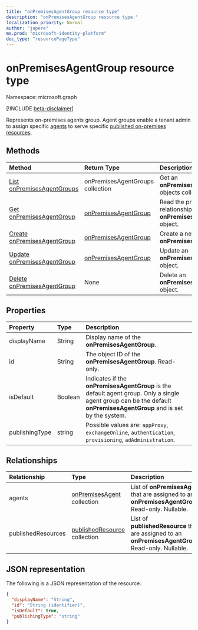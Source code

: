 ```yaml
---
title: "onPremisesAgentGroup resource type"
description: "onPremisesAgentGroup resource type."
localization_priority: Normal
author: "japere"
ms.prod: "microsoft-identity-platform"
doc_type: "resourcePageType"
---
```


# onPremisesAgentGroup resource type

Namespace: microsoft.graph

[!INCLUDE [beta-disclaimer](../../includes/beta-disclaimer.md)]

Represents on-premises agents group. Agent groups enable a tenant admin to assign specific [agents](onpremisesagent.md) to serve specific [published on-premises resources](publishedresource.md).

## Methods

| Method       | Return Type | Description |
|:-------------|:------------|:------------|
| [List onPremisesAgentGroups](../api/onpremisesagentgroup-list.md) | onPremisesAgentGroups collection | Get an **onPremisesAgentGroup** objects collection. |
| [Get onPremisesAgentGroup](../api/onpremisesagentgroup-get.md) | [onPremisesAgentGroup](onpremisesagentgroup.md) | Read the properties and relationships of an **onPremisesAgentGroup** object. |
| [Create onPremisesAgentGroup](../api/onpremisesagentgroup-post.md)  | [onPremisesAgentGroup](onpremisesagentgroup.md) | Create a new **onPremisesAgentGroup**. |
| [Update onPremisesAgentGroup](../api/onpremisesagentgroup-update.md) | [onPremisesAgentGroup](onpremisesagentgroup.md) | Update an **onPremisesAgentGroup** object. |
| [Delete  onPremisesAgentGroup](../api/onpremisesagentgroup-delete.md) | None | Delete an **onPremisesAgentGroup** object. |

## Properties

| Property     | Type        | Description |
|:-------------|:------------|:------------|
|displayName|String|Display name of the **onPremisesAgentGroup**.|
|id|String| The object ID of the **onPremisesAgentGroup**. Read-only.|
|isDefault|Boolean|Indicates if the **onPremisesAgentGroup** is the default agent group. Only a single agent group can be the default **onPremisesAgentGroup** and is set by the system.|
|publishingType|string| Possible values are: `appProxy`, `exchangeOnline`, `authentication`, `provisioning`, `adAdministration`.|

## Relationships

| Relationship | Type        | Description |
|:-------------|:------------|:------------|
|agents|[onPremisesAgent](onpremisesagent.md) collection| List of **onPremisesAgent** that are assigned to an **onPremisesAgentGroup**. Read-only. Nullable.|
|publishedResources|[publishedResource](publishedresource.md) collection| List of **publishedResource** that are assigned to an **onPremisesAgentGroup**. Read-only. Nullable.|

## JSON representation

The following is a JSON representation of the resource.

<!-- {
  "blockType": "resource",
  "optionalProperties": [

  ],
  "@odata.type": "microsoft.graph.onPremisesAgentGroup",
  "baseType": "",
  "keyProperty": "id"
}-->

```json
{
  "displayName": "String",
  "id": "String (identifier)",
  "isDefault": true,
  "publishingType": "string"
}
```

<!-- uuid: 16cd6b66-4b1a-43a1-adaf-3a886856ed98
2019-02-04 14:57:30 UTC -->
<!-- {
  "type": "#page.annotation",
  "description": "onPremisesAgentGroup resource",
  "keywords": "",
  "section": "documentation",
  "tocPath": ""
}-->
